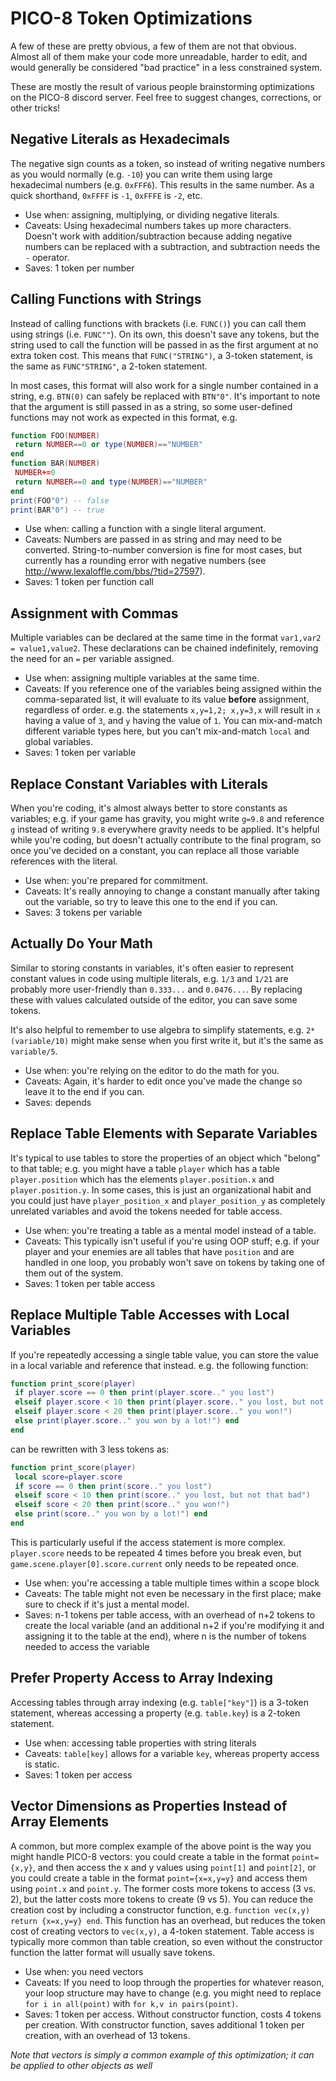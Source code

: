 # PICO-8 Token Optimizations
A few of these are pretty obvious, a few of them are not that obvious. Almost all of them make your code more unreadable, harder to edit, and would generally be considered "bad practice" in a less constrained system.

These are mostly the result of various people brainstorming optimizations on the PICO-8 discord server. Feel free to suggest changes, corrections, or other tricks!

## Negative Literals as Hexadecimals
The negative sign counts as a token, so instead of writing negative numbers as you would normally (e.g. `-10`) you can write them using large hexadecimal numbers (e.g. `0xFFF6`). This results in the same number. As a quick shorthand, `0xFFFF` is `-1`, `0xFFFE` is `-2`, etc.
- Use when: assigning, multiplying, or dividing negative literals.
- Caveats: Using hexadecimal numbers takes up more characters. Doesn't work with addition/subtraction because adding negative numbers can be replaced with a subtraction, and subtraction needs the `-` operator.
- Saves: 1 token per number

## Calling Functions with Strings
Instead of calling functions with brackets (i.e. `FUNC()`) you can call them using strings (i.e. `FUNC""`). On its own, this doesn't save any tokens, but the string used to call the function will be passed in as the first argument at no extra token cost. This means that `FUNC("STRING")`, a 3-token statement, is the same as `FUNC"STRING"`, a 2-token statement.

In most cases, this format will also work for a single number contained in a string, e.g. `BTN(0)` can safely be replaced with `BTN"0"`. It's important to note that the argument is still passed in as a string, so some user-defined functions may not work as expected in this format, e.g.
```lua
function FOO(NUMBER)
 return NUMBER==0 or type(NUMBER)=="NUMBER"
end
function BAR(NUMBER)
 NUMBER+=0
 return NUMBER==0 and type(NUMBER)=="NUMBER"
end
print(FOO"0") -- false
print(BAR"0") -- true
```
- Use when: calling a function with a single literal argument.
- Caveats: Numbers are passed in as string and may need to be converted. String-to-number conversion is fine for most cases, but currently has a rounding error with negative numbers (see http://www.lexaloffle.com/bbs/?tid=27597).
- Saves: 1 token per function call

## Assignment with Commas
Multiple variables can be declared at the same time in the format `var1,var2 = value1,value2`. These declarations can be chained indefinitely, removing the need for an `=` per variable assigned.
- Use when: assigning multiple variables at the same time.
- Caveats: If you reference one of the variables being assigned within the comma-separated list, it will evaluate to its value **before** assignment, regardless of order. e.g. the statements `x,y=1,2; x,y=3,x` will result in `x` having a value of `3`, and `y` having the value of `1`. You can mix-and-match different variable types here, but you can't mix-and-match `local` and global variables.
- Saves: 1 token per variable

## Replace Constant Variables with Literals
When you're coding, it's almost always better to store constants as variables; e.g. if your game has gravity, you might write `g=9.8` and reference `g` instead of writing `9.8` everywhere gravity needs to be applied. It's helpful while you're coding, but doesn't actually contribute to the final program, so once you've decided on a constant, you can replace all those variable references with the literal.
- Use when: you're prepared for commitment.
- Caveats: It's really annoying to change a constant manually after taking out the variable, so try to leave this one to the end if you can.
- Saves: 3 tokens per variable

## Actually Do Your Math
Similar to storing constants in variables, it's often easier to represent constant values in code using multiple literals, e.g. `1/3` and `1/21` are probably more user-friendly than `0.333...` and `0.0476...`. By replacing these with values calculated outside of the editor, you can save some tokens.

It's also helpful to remember to use algebra to simplify statements, e.g. `2*(variable/10)` might make sense when you first write it, but it's the same as `variable/5`.
- Use when: you're relying on the editor to do the math for you.
- Caveats: Again, it's harder to edit once you've made the change so leave it to the end if you can.
- Saves: depends

## Replace Table Elements with Separate Variables
It's typical to use tables to store the properties of an object which "belong" to that table; e.g. you might have a table `player` which has a table `player.position` which has the elements `player.position.x` and `player.position.y`. In some cases, this is just an organizational habit and you could just have `player_position_x` and `player_position_y` as completely unrelated variables and avoid the tokens needed for table access.
- Use when: you're treating a table as a mental model instead of a table.
- Caveats: This typically isn't useful if you're using OOP stuff; e.g. if your player and your enemies are all tables that have `position` and are handled in one loop, you probably won't save on tokens by taking one of them out of the system.
- Saves: 1 token per table access

## Replace Multiple Table Accesses with Local Variables
If you're repeatedly accessing a single table value, you can store the value in a local variable and reference that instead.
e.g. the following function:
```lua
function print_score(player)
 if player.score == 0 then print(player.score.." you lost")
 elseif player.score < 10 then print(player.score.." you lost, but not that bad")
 elseif player.score < 20 then print(player.score.." you won!")
 else print(player.score.." you won by a lot!") end
end
```
can be rewritten with 3 less tokens as:
```lua
function print_score(player)
 local score=player.score
 if score == 0 then print(score.." you lost")
 elseif score < 10 then print(score.." you lost, but not that bad")
 elseif score < 20 then print(score.." you won!")
 else print(score.." you won by a lot!") end
end
```
This is particularly useful if the access statement is more complex. `player.score` needs to be repeated 4 times before you break even, but `game.scene.player[0].score.current` only needs to be repeated once.

- Use when: you're accessing a table multiple times within a scope block
- Caveats: The table might not even be necessary in the first place; make sure to check if it's just a mental model.
- Saves: n-1 tokens per table access, with an overhead of n+2 tokens to create the local variable (and an additional n+2 if you're modifying it and assigning it to the table at the end), where n is the number of tokens needed to access the variable

## Prefer Property Access to Array Indexing
Accessing tables through array indexing (e.g. `table["key"]`) is a 3-token statement, whereas accessing a property (e.g. `table.key`) is a 2-token statement.

- Use when: accessing table properties with string literals
- Caveats: `table[key]` allows for a variable `key`, whereas property access is static.
- Saves: 1 token per access

## Vector Dimensions as Properties Instead of Array Elements
A common, but more complex example of the above point is the way you might handle PICO-8 vectors: you could create a table in the format `point={x,y}`, and then access the x and y values using `point[1]` and `point[2]`, or you could create a table in the format `point={x=x,y=y}` and access them using `point.x` and `point.y`. The former costs more tokens to access (3 vs. 2), but the latter costs more tokens to create (9 vs 5). You can reduce the creation cost by including a constructor function, e.g. `function vec(x,y) return {x=x,y=y} end`. This function has an overhead, but reduces the token cost of creating vectors to `vec(x,y)`, a 4-token statement. Table access is typically more common than table creation, so even without the constructor function the latter format will usually save tokens. 

- Use when: you need vectors
- Caveats: If you need to loop through the properties for whatever reason, your loop structure may have to change (e.g. you might need to replace `for i in all(point)` with `for k,v in pairs(point)`.
- Saves: 1 token per access. Without constructor function, costs 4 tokens per creation. With constructor function, saves additional 1 token per creation, with an overhead of 13 tokens.

*Note that vectors is simply a common example of this optimization; it can be applied to other objects as well*
